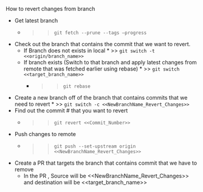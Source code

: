 How to revert changes from branch

* Get latest branch
  *	>> `git fetch --prune --tags –progress`
* Check out the branch that contains the commit that we want to revert. 
  * If Branch does not exists in local 
	    * >> `git switch -t <<origin/branch_name>>`
  * If branch exists (Switch to that branch and apply latest changes from remote that was fetched earlier using rebase)
      	* >> `git switch <<target_branch_name>>`
	* >> `git rebase`
* Create a new branch off of the branch that contains commits that we need to revert 
	  * >> `git switch -c <<NewBranchName_Revert_Changes>>`
* Find out the commit # that you want to revert
    * >> `git revert <<Commit_Number>>`
* Push changes to remote
  * >> `git push --set-upstream origin <<NewBranchName_Revert_Changes>>`
* Create a PR that targets the branch that contains commit that we have to remove
  * In the PR , Source will be <<NewBranchName_Revert_Changes>> and destination will be <<target_branch_name>>
